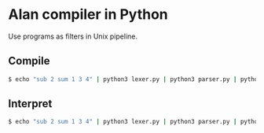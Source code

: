 # Alan compiler in Python

Use programs as filters in Unix pipeline.

## Compile

```bash
$ echo "sub 2 sum 1 3 4" | python3 lexer.py | python3 parser.py | python3 generator.py
```

## Interpret

```bash
$ echo "sub 2 sum 1 3 4" | python3 lexer.py | python3 parser.py | python3 evaluator.py
```
